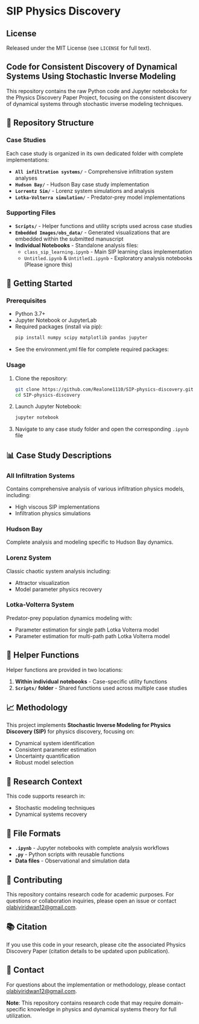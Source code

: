 # SIP Physics Discovery

## License
Released under the MIT License (see `LICENSE` for full text).

## Code for Consistent Discovery of Dynamical Systems Using Stochastic Inverse Modeling

This repository contains the raw Python code and Jupyter notebooks for the Physics Discovery Paper Project, focusing on the consistent discovery of dynamical systems through stochastic inverse modeling techniques.

## 📁 Repository Structure

### Case Studies
Each case study is organized in its own dedicated folder with complete implementations:

- **`All infiltration systems/`** - Comprehensive infiltration system analyses
- **`Hudson Bay/`** - Hudson Bay case study implementation  
- **`Lorrentz Sim/`** - Lorenz system simulations and analysis
- **`Lotka-Volterra simulation/`** - Predator-prey model implementations

### Supporting Files
- **`Scripts/`** - Helper functions and utility scripts used across case studies
- **`Embedded Images/obs_data/`** - Generated visualizations that are embedded within the submitted manuscript 
- **Individual Notebooks** - Standalone analysis files:
  - `class_sip_learning.ipynb` - Main SIP learning class implementation
  - `Untitled.ipynb` & `Untitled1.ipynb` - Exploratory analysis notebooks (Please ignore this)

## 🚀 Getting Started

### Prerequisites
- Python 3.7+
- Jupyter Notebook or JupyterLab
- Required packages (install via pip):
  ```bash
  pip install numpy scipy matplotlib pandas jupyter
  ```
- See the environment.yml file for complete required packages:
### Usage
1. Clone the repository:
   ```bash
   git clone https://github.com/Realone1110/SIP-physics-discovery.git
   cd SIP-physics-discovery
   ```

2. Launch Jupyter Notebook:
   ```bash
   jupyter notebook
   ```

3. Navigate to any case study folder and open the corresponding `.ipynb` file

## 📊 Case Study Descriptions

### All Infiltration Systems
Contains comprehensive analysis of various infiltration physics models, including:
- High viscous SIP implementations
- Infiltration physics simulations

### Hudson Bay
Complete analysis and modeling specific to Hudson Bay dynamics.

### Lorenz System
Classic chaotic system analysis including:
- Attractor visualization
- Model parameter physics recovery

### Lotka-Volterra System
Predator-prey population dynamics modeling with:
- Parameter estimation for single path Lotka Volterra model
- Parameter estimation for multi-path path Lotka Volterra model

## 🔧 Helper Functions

Helper functions are provided in two locations:
1. **Within individual notebooks** - Case-specific utility functions
2. **`Scripts/` folder** - Shared functions used across multiple case studies

## 📈 Methodology

This project implements **Stochastic Inverse Modeling for Physics Discovery (SIP)** for physics discovery, focusing on:
- Dynamical system identification
- Consistent parameter estimation
- Uncertainty quantification
- Robust model selection


## 🔬 Research Context

This code supports research in:
- Stochastic modeling techniques
- Dynamical systems recovery


## 📝 File Formats

- **`.ipynb`** - Jupyter notebooks with complete analysis workflows
- **`.py`** - Python scripts with reusable functions
- **Data files** - Observational and simulation data

## 🤝 Contributing

This repository contains research code for academic purposes. For questions or collaboration inquiries, please open an issue or contact olabiyiridwan12@gmail.com.

## 📚 Citation

If you use this code in your research, please cite the associated Physics Discovery Paper (citation details to be updated upon publication).

## 📧 Contact

For questions about the implementation or methodology, please contact olabiyiridwan12@gmail.com.

**Note**: This repository contains research code that may require domain-specific knowledge in physics and dynamical systems theory for full utilization.
